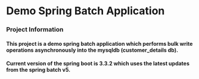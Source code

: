 # Demo Spring Batch Application

### Project Information
#### This project is a demo spring batch application which performs bulk write operations asynchronously into the mysqldb (customer_details db). 
#### Current version of the spring boot is 3.3.2 which uses the latest updates from the spring batch v5.


